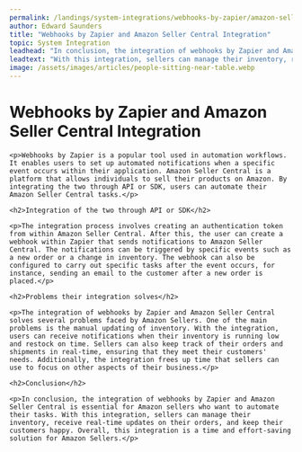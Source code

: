 ```yaml
---
permalink: /landings/system-integrations/webhooks-by-zapier/amazon-seller-central
author: Edward Saunders
title: "Webhooks by Zapier and Amazon Seller Central Integration"
topic: System Integration
leadhead: "In conclusion, the integration of webhooks by Zapier and Amazon Seller Central is essential for Amazon sellers who want to automate their tasks"
leadtext: "With this integration, sellers can manage their inventory, receive real-time updates on their orders, and keep their customers happy. Overall, this integration is a time and effort-saving solution for Amazon Sellers."
image: /assets/images/articles/people-sitting-near-table.webp
---
```

<div class="arttext">    <h1>Webhooks by Zapier and Amazon Seller Central Integration</h1>
    
    <p>Webhooks by Zapier is a popular tool used in automation workflows. It enables users to set up automated notifications when a specific event occurs within their application. Amazon Seller Central is a platform that allows individuals to sell their products on Amazon. By integrating the two through API or SDK, users can automate their Amazon Seller Central tasks.</p>
    
    <h2>Integration of the two through API or SDK</h2>
    
    <p>The integration process involves creating an authentication token from within Amazon Seller Central. After this, the user can create a webhook within Zapier that sends notifications to Amazon Seller Central. The notifications can be triggered by specific events such as a new order or a change in inventory. The webhook can also be configured to carry out specific tasks after the event occurs, for instance, sending an email to the customer after a new order is placed.</p>
    
    <h2>Problems their integration solves</h2>
    
    <p>The integration of webhooks by Zapier and Amazon Seller Central solves several problems faced by Amazon Sellers. One of the main problems is the manual updating of inventory. With the integration, users can receive notifications when their inventory is running low and restock on time. Sellers can also keep track of their orders and shipments in real-time, ensuring that they meet their customers' needs. Additionally, the integration frees up time that sellers can use to focus on other aspects of their business.</p>
    
    <h2>Conclusion</h2>
    
    <p>In conclusion, the integration of webhooks by Zapier and Amazon Seller Central is essential for Amazon sellers who want to automate their tasks. With this integration, sellers can manage their inventory, receive real-time updates on their orders, and keep their customers happy. Overall, this integration is a time and effort-saving solution for Amazon Sellers.</p>
</div>